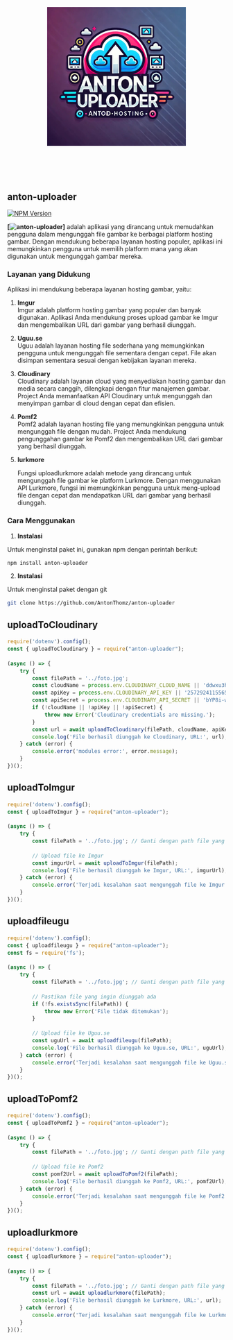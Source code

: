 <h1 align="center">
	<br>
		<br>
			<img width="320" src="src/form/utils/media/anton_uploader.jpg" alt="anton-uploader">
		<br>
		<br>
	<br>
</h1>

## anton-uploader

[![NPM Version](https://img.shields.io/npm/v/anton-uploader.svg)](https://www.npmjs.com/package/anton-uploader)

**[![anton-uploader](https://www.npmjs.com/package/anton-uploader)]** adalah aplikasi yang dirancang untuk memudahkan pengguna dalam mengunggah file gambar ke berbagai platform hosting gambar. Dengan mendukung beberapa layanan hosting populer, aplikasi ini memungkinkan pengguna untuk memilih platform mana yang akan digunakan untuk mengunggah gambar mereka.

### Layanan yang Didukung

Aplikasi ini mendukung beberapa layanan hosting gambar, yaitu:

1. **Imgur**  
   Imgur adalah platform hosting gambar yang populer dan banyak digunakan. Aplikasi Anda mendukung proses upload gambar ke Imgur dan mengembalikan URL dari gambar yang berhasil diunggah.

2. **Uguu.se**  
   Uguu adalah layanan hosting file sederhana yang memungkinkan pengguna untuk mengunggah file sementara dengan cepat. File akan disimpan sementara sesuai dengan kebijakan layanan mereka.

3. **Cloudinary**  
   Cloudinary adalah layanan cloud yang menyediakan hosting gambar dan media secara canggih, dilengkapi dengan fitur manajemen gambar. Project Anda memanfaatkan API Cloudinary untuk mengunggah dan menyimpan gambar di cloud dengan cepat dan efisien.

4. **Pomf2**  
   Pomf2 adalah layanan hosting file yang memungkinkan pengguna untuk mengunggah file dengan mudah. Project Anda mendukung pengunggahan gambar ke Pomf2 dan mengembalikan URL dari gambar yang berhasil diunggah.

5. **lurkmore**

   Fungsi uploadlurkmore adalah metode yang dirancang untuk mengunggah file gambar ke platform Lurkmore. Dengan menggunakan API Lurkmore, fungsi ini memungkinkan pengguna untuk meng-upload file dengan cepat dan mendapatkan URL dari gambar yang berhasil diunggah.

### Cara Menggunakan

1. **Instalasi**  

Untuk menginstal paket ini, gunakan npm dengan perintah berikut:

```bash
npm install anton-uploader
```

2. **Instalasi**  

Untuk menginstal paket dengan git

```bash
git clone https://github.com/AntonThomz/anton-uploader
```

## uploadToCloudinary

```javascript
require('dotenv').config();
const { uploadToCloudinary } = require("anton-uploader");

(async () => {
	try {
		const filePath = '../foto.jpg';
		const cloudName = process.env.CLOUDINARY_CLOUD_NAME || 'ddwxu3hhz';
		const apiKey = process.env.CLOUDINARY_API_KEY || '257292411556524';
		const apiSecret = process.env.CLOUDINARY_API_SECRET || 'bYP8i-wX0htRGNfUag0w28j1VUE';
		if (!cloudName || !apiKey || !apiSecret) {
			throw new Error('Cloudinary credentials are missing.');
		}
		const url = await uploadToCloudinary(filePath, cloudName, apiKey, apiSecret);
		console.log('File berhasil diunggah ke Cloudinary, URL:', url);
	} catch (error) {
		console.error('modules error:', error.message);
	}
})();
```

## uploadToImgur

```javascript
require('dotenv').config();
const { uploadToImgur } = require("anton-uploader");

(async () => {
    try {
        const filePath = '../foto.jpg'; // Ganti dengan path file yang benar

        // Upload file ke Imgur
        const imgurUrl = await uploadToImgur(filePath);
        console.log('File berhasil diunggah ke Imgur, URL:', imgurUrl);
    } catch (error) {
        console.error('Terjadi kesalahan saat mengunggah file ke Imgur:', error.message);
    }
})();
```

## uploadfileugu

```javascript
require('dotenv').config();
const { uploadfileugu } = require("anton-uploader");
const fs = require('fs');

(async () => {
    try {
        const filePath = '../foto.jpg'; // Ganti dengan path file yang ingin diunggah

        // Pastikan file yang ingin diunggah ada
        if (!fs.existsSync(filePath)) {
            throw new Error('File tidak ditemukan');
        }

        // Upload file ke Uguu.se
        const uguUrl = await uploadfileugu(filePath);
        console.log('File berhasil diunggah ke Uguu.se, URL:', uguUrl);
    } catch (error) {
        console.error('Terjadi kesalahan saat mengunggah file ke Uguu.se:', error.message);
    }
})();
```

## uploadToPomf2

```javascript
require('dotenv').config();
const { uploadToPomf2 } = require("anton-uploader");

(async () => {
    try {
        const filePath = '../foto.jpg'; // Ganti dengan path file yang ingin diunggah

        // Upload file ke Pomf2
        const pomf2Url = await uploadToPomf2(filePath);
        console.log('File berhasil diunggah ke Pomf2, URL:', pomf2Url);
    } catch (error) {
        console.error('Terjadi kesalahan saat mengunggah file ke Pomf2:', error.message);
    }
})();
```

## uploadlurkmore

```javascript
require('dotenv').config();
const { uploadlurkmore } = require("anton-uploader");

(async () => {
    try {
        const filePath = '../foto.jpg'; // Ganti dengan path file yang ingin diunggah
        const url = await uploadlurkmore(filePath);
        console.log('File berhasil diunggah ke Lurkmore, URL:', url);
    } catch (error) {
        console.error('Terjadi kesalahan saat mengunggah file ke Lurkmore:', error.message);
    }
})();
